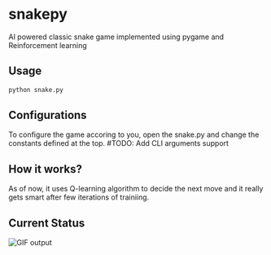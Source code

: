# snakepy
AI powered classic snake game implemented using pygame and Reinforcement learning

## Usage

```sh
python snake.py
```

## Configurations

To configure the game accoring to you, open the snake.py and change the constants defined at the top.
#TODO: Add CLI arguments support

## How it works?
As of now, it uses Q-learning algorithm to decide the next move and it really gets smart after few iterations of trainiing.

## Current Status

![GIF output](https://github.com/satwikkansal/snakepy/blob/master/outputs/out.gif)

